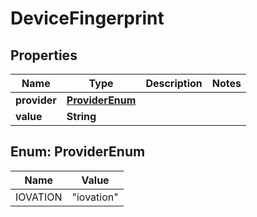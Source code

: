 # DeviceFingerprint

## Properties
Name | Type | Description | Notes
------------ | ------------- | ------------- | -------------
**provider** | [**ProviderEnum**](#ProviderEnum) |  | 
**value** | **String** |  | 

<a name="ProviderEnum"></a>
## Enum: ProviderEnum
Name | Value
---- | -----
IOVATION | &quot;iovation&quot;
